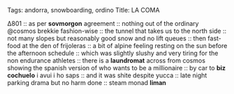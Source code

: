 Tags: andorra, snowboarding, ordino
Title: LA COMA
  
∆801 :: as per **sovmorgon** agreement :: nothing out of the ordinary @cosmos brekkie fashion-wise  :: the tunnel that takes us to the north side :: not many slopes but reasonably good snow and no lift queues :: then fast-food at the den of frijoleras :: a bit of alpine feeling resting on the sun before the afternoon schedule :: which was slightly slushy and very tiring for the non endurance athletes ::  there is a **laundromat** across from cosmos showing the spanish version of who wants to be a millionaire :: by car to **biz cochuelo** i avui i ho saps :: and it was shite despite yucca :: late night parking drama but no harm done :: steam monad **liman**  
